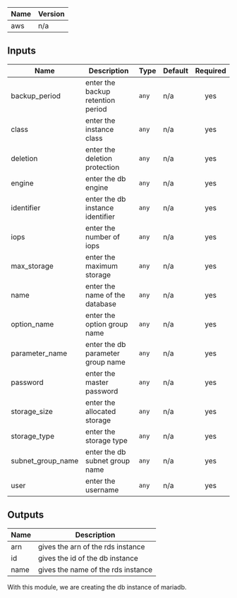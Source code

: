 | Name | Version |
|------|---------|
| aws | n/a |

## Inputs

| Name | Description | Type | Default | Required |
|------|-------------|------|---------|:--------:|
| backup\_period | enter the backup retention period | `any` | n/a | yes |
| class | enter the instance class | `any` | n/a | yes |
| deletion | enter the deletion protection | `any` | n/a | yes |
| engine | enter the db engine | `any` | n/a | yes |
| identifier | enter the db instance identifier | `any` | n/a | yes |
| iops | enter the number of iops | `any` | n/a | yes |
| max\_storage | enter the maximum storage | `any` | n/a | yes |
| name | enter the name of the database | `any` | n/a | yes |
| option\_name | enter the option group name | `any` | n/a | yes |
| parameter\_name | enter the db parameter group name | `any` | n/a | yes |
| password | enter the master password | `any` | n/a | yes |
| storage\_size | enter the allocated storage | `any` | n/a | yes |
| storage\_type | enter the storage type | `any` | n/a | yes |
| subnet\_group\_name | enter the db subnet group name | `any` | n/a | yes |
| user | enter the username | `any` | n/a | yes |

## Outputs

| Name | Description |
|------|-------------|
| arn | gives the arn of the rds instance |
| id | gives the id of the db instance |
| name | gives the name of the rds instance |

With this module, we are creating the db instance of mariadb.